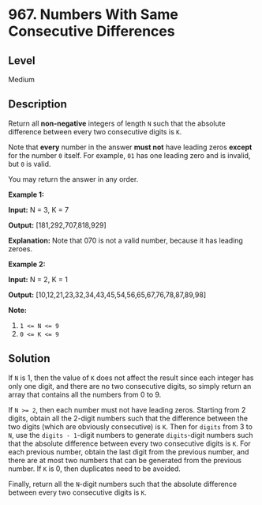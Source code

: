 # 967. Numbers With Same Consecutive Differences
## Level
Medium

## Description
Return all **non-negative** integers of length `N` such that the absolute difference between every two consecutive digits is `K`.

Note that **every** number in the answer **must not** have leading zeros **except** for the number `0` itself. For example, `01` has one leading zero and is invalid, but `0` is valid.

You may return the answer in any order.

**Example 1:**

**Input:** N = 3, K = 7

**Output:** [181,292,707,818,929]

**Explanation:** Note that 070 is not a valid number, because it has leading zeroes.

**Example 2:**

**Input:** N = 2, K = 1

**Output:** [10,12,21,23,32,34,43,45,54,56,65,67,76,78,87,89,98]

**Note:**

1. `1 <= N <= 9`
2. `0 <= K <= 9`

## Solution
If `N` is 1, then the value of `K` does not affect the result since each integer has only one digit, and there are no two consecutive digits, so simply return an array that contains all the numbers from 0 to 9.

If `N >= 2`, then each number must not have leading zeros. Starting from 2 digits, obtain all the 2-digit numbers such that the difference between the two digits (which are obviously consecutive) is `K`. Then for `digits` from 3 to `N`, use the `digits - 1`-digit numbers to generate `digits`-digit numbers such that the absolute difference between every two consecutive digits is `K`. For each previous number, obtain the last digit from the previous number, and there are at most two numbers that can be generated from the previous number. If `K` is 0, then duplicates need to be avoided.

Finally, return all the `N`-digit numbers such that the absolute difference between every two consecutive digits is `K`.
